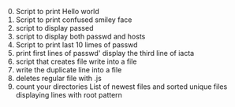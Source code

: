 0. Script to print Hello world
1. Script to print confused smiley face
2. script to display passed
3. script to display both passwd and hosts
4. Script to print last 10 limes of passwd
5. print first lines of passwd'
display the third line of iacta
7. script that creates file
write into a file
9. write the duplicate line into a file
10. deletes regular file with .js
11. count your directories
List of newest files and sorted
unique files
displaying lines with root pattern
